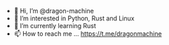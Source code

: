 - 👋 Hi, I’m @dragon-machine
- 👀 I’m interested in Python, Rust and Linux
- 🌱 I’m currently learning Rust
- 📫 How to reach me ... https://t.me/dragonmachine

<!---
dragon-machine/dragon-machine is a ✨ special ✨ repository because its `README.md` (this file) appears on your GitHub profile.
You can click the Preview link to take a look at your changes.
--->
